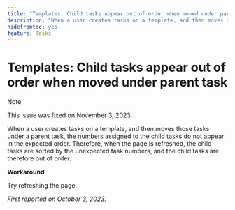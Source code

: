 ```yaml
---
title: "Templates: Child tasks appear out of order when moved under parent task"
description: "When a user creates tasks on a template, and then moves those tasks under a parent task, the numbers assigned to the child tasks do not appear in the expected order. Therefore, when the page is refreshed, the child tasks are sorted by the unexpected task numbers, and the child tasks are therefore out of order."
hidefromtoc: yes
feature: Tasks
---
```


# Templates: Child tasks appear out of order when moved under parent task

>[!NOTE]
>
>This issue was fixed on November 3, 2023.

When a user creates tasks on a template, and then moves those tasks under a parent task, the numbers assigned to the child tasks do not appear in the expected order. Therefore, when the page is refreshed, the child tasks are sorted by the unexpected task numbers, and the child tasks are therefore out of order.

**Workaround**

Try refreshing the page.

_First reported on October 3, 2023._

